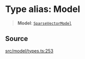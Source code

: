 # Type alias: Model

> **Model**: [`SparseVectorModel`](../../../../../classes/SparseVectorModel.md)

## Source

[src/model/types.ts:253](https://github.com/dexaai/llm-tools/blob/2a387dc/src/model/types.ts#L253)
